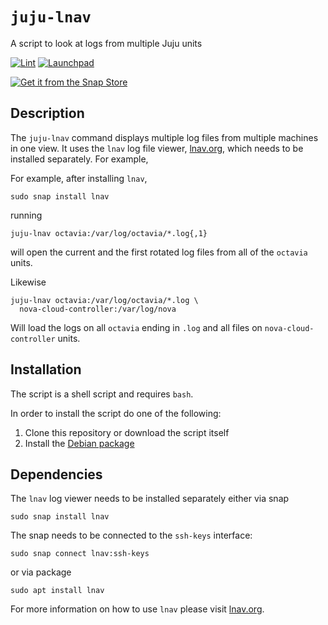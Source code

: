 # `juju-lnav`

A script to look at logs from multiple Juju units

[![Lint](https://github.com/nicolasbock/juju-lnav/actions/workflows/lint.yml/badge.svg)](https://github.com/nicolasbock/juju-lnav/actions/workflows/lint.yml)
[![Launchpad](https://img.shields.io/badge/Launchpad-PPA-yellowgreen)](https://launchpad.net/~nicolasbock/+archive/ubuntu/juju-lnav)

[![Get it from the Snap Store](https://snapcraft.io/en/light/install.svg)](https://snapcraft.io/juju-lnav)

## Description

The `juju-lnav` command displays multiple log files from multiple machines in one view. It uses the `lnav` log file viewer, [lnav.org](lnav.org), which needs to be installed separately. For example,

For example, after installing `lnav`,

```console
sudo snap install lnav
```

running

```console
juju-lnav octavia:/var/log/octavia/*.log{,1}
```

will open the current and the first rotated log files from all of the `octavia` units.

Likewise

```console
juju-lnav octavia:/var/log/octavia/*.log \
  nova-cloud-controller:/var/log/nova
```

Will load the logs on all `octavia` ending in `.log` and all files on `nova-cloud-controller` units.

## Installation

The script is a shell script and requires `bash`.

In order to install the script do one of the following:

1. Clone this repository or download the script itself
2. Install the [Debian package](https://launchpad.net/~nicolasbock/+archive/ubuntu/juju-lnav)

## Dependencies

The `lnav` log viewer needs to be installed separately either via snap

```console
sudo snap install lnav
```

The snap needs to be connected to the `ssh-keys` interface:

```console
sudo snap connect lnav:ssh-keys
```

or via package

```console
sudo apt install lnav
```

For more information on how to use `lnav` please visit [lnav.org](https://lnav.org).
